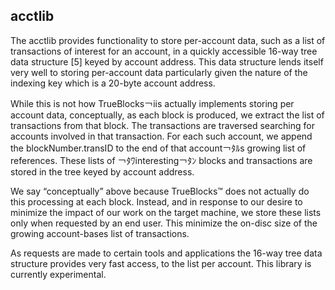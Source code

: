 ## acctlib

The acctlib provides functionality to store per-account data, such as a list of transactions of interest for an account, in a quickly accessible 16-way tree data structure [5] keyed by account address. This data structure lends itself very well to storing per-account data particularly given the nature of the indexing key which is a 20-byte account address.While this is not how TrueBlocks￢iis actually implements storing per account data, conceptually, as each block is produced, we extract the list of transactions from that block. The transactions are traversed searching for accounts involved in that transaction. For each such account, we append the blockNumber.transID to the end of that account￢ﾀﾙs growing list of references. These lists of ￢ﾀﾜinteresting￢ﾀﾝ blocks and transactions are stored in the tree keyed by account address.We say “conceptually” above because TrueBlocks™ does not actually do this processing at each block. Instead, and in response to our desire to minimize the impact of our work on the target machine, we store these lists only when requested by an end user. This minimize the on-disc size of the growing account-bases list of transactions.As requests are made to certain tools and applications the 16-way tree data structure provides very fast access, to the list per account.This library is currently experimental.
